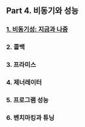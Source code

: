 ## Part 4. 비동기와 성능

### [1. 비동기성: 지금과 나중](./1-asynchrony-now-and-later.md)

### 2. 콜백

### 3. 프라미스

### 4. 제너레이터

### 5. 프로그램 성능

### 6. 벤치마킹과 튜닝
